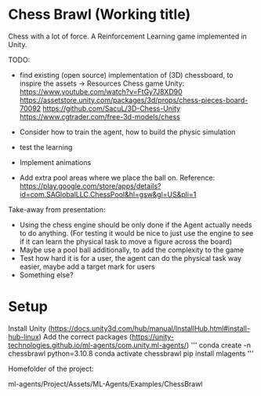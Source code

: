 # Chess Brawl (Working title)

Chess with a lot of force. A Reinforcement Learning game implemented in Unity. 

TODO:

* find existing (open source) implementation of (3D) chessboard, to inspire the assets
-> Resources Chess game Unity:
https://www.youtube.com/watch?v=FtGy7J8XD90
https://assetstore.unity.com/packages/3d/props/chess-pieces-board-70092
https://github.com/SacuL/3D-Chess-Unity
https://www.cgtrader.com/free-3d-models/chess

* Consider how to train the agent, how to build the physic simulation 
* test the learning
* Implement animations
* Add extra pool areas where we place the ball on. Reference: https://play.google.com/store/apps/details?id=com.SAGlobalLLC.ChessPool&hl=gsw&gl=US&pli=1

Take-away from presentation:
* Using the chess engine should be only done if the Agent actually needs to do anything. (For testing it would be nice to just use the engine to see if it can learn the physical task to move a figure across the board)
* Maybe use a pool ball additionally, to add the complexity to the game
* Test how hard it is for a user, the agent can do the physical task way easier, maybe add a target mark for users
* Something else?

# Setup
Install Unity (https://docs.unity3d.com/hub/manual/InstallHub.html#install-hub-linux)
Add the correct packages (https://unity-technologies.github.io/ml-agents/com.unity.ml-agents/)
'''
conda create -n chessbrawl python=3.10.8
conda activate chessbrawl
pip install mlagents
'''

Homefolder of the project:

ml-agents/Project/Assets/ML-Agents/Examples/ChessBrawl